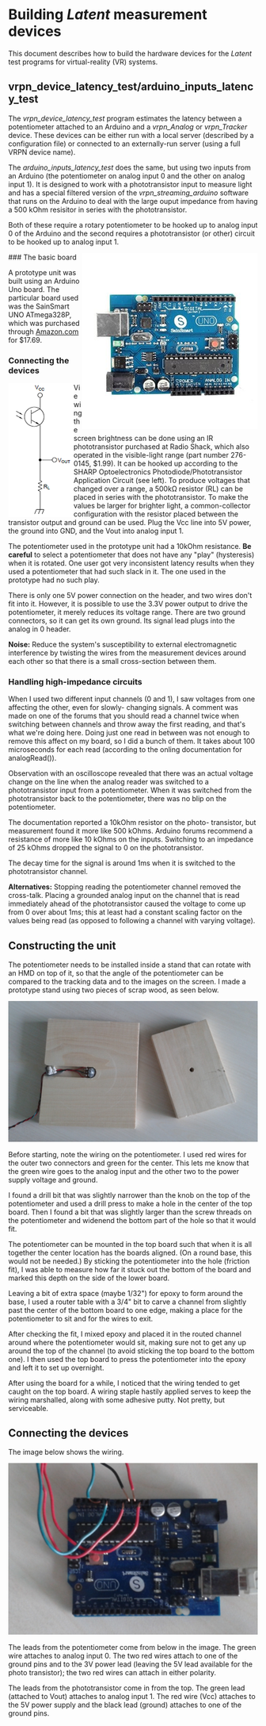 # Building *Latent* measurement devices

This document describes how to build the hardware devices
for the *Latent* test programs for virtual-reality (VR) systems.

## vrpn_device_latency_test/arduino_inputs_latency_test

The *vrpn_device_latency_test* program estimates the latency between
a potentiometer attached to an Arduino and a *vrpn_Analog* or *vrpn_Tracker*
device.  These devices can be either run with a local server (described
by a configuration file) or connected to an externally-run server (using
a full VRPN device name).

The *arduino_inputs_latency_test* does the same, but using two inputs
from an Arduino (the potentiometer on analog input 0 and the other on
analog input 1).  It is designed to work with a phototransistor input
to measure light and has a special filtered version of the
*vrpn_streaming_arduino* software that runs on the Arduino to deal with
the large ouput impedance from having a 500 kOhm resisitor in series
with the phototransistor.

Both of these require a rotary potentiometer to be hooked up to analog
input 0 of the Arduino and the second requires a phototransistor (or other)
circuit to be hooked up to analog input 1.

<img align="right" src="./arduino_uno.jpg">
### The basic board

A prototype unit was built using an Arduino Uno board.  The particular
board used was the SainSmart UNO ATmega328P, which was purchased
through [Amazon.com](http://smile.amazon.com/SainSmart-ATmega328P-CABLE-Included-Arduino/dp/B006GX8IAY/ref=sr_1_5?s=electronics&ie=UTF8&qid=1422119284&sr=1-5&keywords=arduino+uno) for $17.69.


### Connecting the devices

<img align="left" src="./phototransistor_circuit.png">
Viewing the screen brightness can be done using an IR phototransistor
purchased at Radio Shack, which also operated in the visible-light
range (part number 276-0145, $1.99).  It can be hooked up according
to the SHARP Optoelectronics Photodiode/Phototransistor Application
Circuit (see left). To produce voltages that changed over a range,
a 500kΩ resistor (RL) can be placed in series with the phototransistor.
To make the values be larger for brighter light, a common-collector
configuration with the resistor placed between the transistor output
and ground can be used.  Plug the Vcc line into 5V power, the ground
into GND, and the Vout into analog input 1.

The potentiometer used in the prototype unit had a 10kOhm resistance.
**Be careful** to select a potentiometer that does not have any "play"
(hysteresis) when it is rotated.  One user got very inconsistent
latency results when they used a potentiometer that had such slack
in it.  The one used in the prototype had no such play.

There is only one 5V power connection on the header, and two wires
don't fit into it.  However, it is possible to use the 3.3V power
output to drive the potentiometer, it merely reduces its voltage
range.  There are two ground connectors, so it can get its own
ground.  Its signal lead plugs into the analog in 0 header.

**Noise:** Reduce the system's susceptibility to external electromagnetic
interference by twisting the wires from the measurement devices
around each other so that there is a small cross-section between
them.

### Handling high-impedance circuits

When I used two different input channels (0 and 1), I saw
voltages from one affecting the other, even for slowly-
changing signals.  A comment was made on one of the forums
that you should read a channel twice when switching between
channels and throw away the first reading, and that's what
we're doing here.  Doing just one read in between was not
enough to remove this affect on my board, so I did a bunch
of them.  It takes about 100 microseconds for
each read (according to the onling documentation for
analogRead()).

Observation with an oscilloscope revealed that there was an
actual voltage change on the line when the analog reader was
switched to a phototransistor input from a potentiometer.  When it was
switched from the phototransistor back to the potentiometer,
there was no blip on the potentiometer.

The documentation reported a 10kOhm resistor on the photo-
transistor, but measurement found it more like 500 kOhms.
Arduino forums recommend a resistance of more like 10 kOhms
on the inputs.  Switching to an impedance of 25 kOhms dropped
the signal to 0 on the phototransistor.

The decay time for the signal is around 1ms when it is
switched to the phototransistor channel.

**Alternatives:** Stopping reading the potentiometer channel removed the
cross-talk.  Placing a grounded analog input on the channel
that is read immediately ahead of the phototransistor caused
the voltage to come up from 0 over about 1ms; this at least had
a constant scaling factor on the values being read (as opposed
to following a channel with varying voltage).

## Constructing the unit

The potentiometer needs to be installed inside a stand that can rotate
with an HMD on top of it, so that the angle of the potentiometer can
be compared to the tracking data and to the images on the screen.  I
made a prototype stand using two pieces of scrap wood, as seen below.

<img src="./tester.png">

Before starting, note the wiring on the potentiometer.  I used red
wires for the outer two connectors and green for the center.
This lets me know that the green wire goes to the analog input and
the other two to the power supply voltage and ground.

I found a drill bit that was slightly narrower than the knob on the
top of the potentiometer and used a drill press to make a hole in
the center of the top board.  Then I found a bit that was slightly
larger than the screw threads on the potentiometer and widenend the
bottom part of the hole so that it would fit.

The potentiometer can be mounted in the top board such that when
it is all together the center location has the boards aligned.
(On a round base, this would not be needed.)
By sticking the potentiometer into the hole (friction fit), I was
able to measure how far it stuck out the bottom of the board and
marked this depth on the side of the lower board.

Leaving a bit of extra space (maybe 1/32") for epoxy to form around
the base, I used a router table with a 3/4" bit to carve a channel
from slightly past the center of the bottom board to one edge, making
a place for the potentiometer to sit and for the wires to exit.

After checking the fit, I mixed epoxy and placed it in the routed
channel around where the potentiometer would sit, making sure not
to get any up around the top of the channel (to avoid sticking the
top board to the bottom one).  I then used the top board to press
the potentiometer into the epoxy and left it to set up overnight.

After using the board for a while, I noticed that the wiring
tended to get caught on the top board.  A wiring staple hastily
applied serves to keep the wiring marshalled, along with some
adhesive putty.  Not pretty, but serviceable.

## Connecting the devices

The image below shows the wiring.

<img src="./wired.png">

The leads from the potentiometer come from below in the image.
The green wire attaches to analog
input 0.  The two red wires attach to one of the ground pins and
to the 3V power lead (leaving the 5V lead available for the photo
transistor); the two red wires can attach in either polarity.

The leads from the phototransistor come in from the top.  The
green lead (attached to Vout) attaches to analog input 1.  The
red wire (Vcc) attaches to the 5V power supply and the black
lead (ground) attaches to one of the ground pins.
